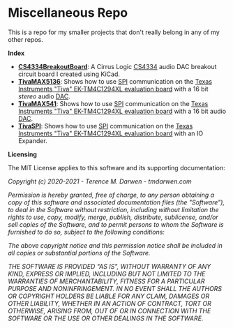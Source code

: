 Miscellaneous Repo
==================

This is a repo for my smaller projects that don't really belong in any of my other repos.

**Index**
-   [**CS4334BreakoutBoard**](CS4334BreakoutBoard/README.md): A Cirrus Logic [CS4334](https://www.cirrus.com/products/cs4334-35-38-39/) audio DAC breakout circuit board I created using KiCad.
-   [**TivaMAX5136**](TivaMAX5136/README.md): Shows how to use [SPI](https://en.wikipedia.org/wiki/Serial_Peripheral_Interface) communication on the [Texas Instruments "Tiva" EK-TM4C1294XL evaluation board](https://www.ti.com/tool/EK-TM4C1294XL) with a 16 bit *stereo* audio [DAC](https://en.wikipedia.org/wiki/Digital-to-analog_converter).
-   [**TivaMAX541**](TivaMAX541/README.md): Shows how to use [SPI](https://en.wikipedia.org/wiki/Serial_Peripheral_Interface) communication on the [Texas Instruments "Tiva" EK-TM4C1294XL evaluation board](https://www.ti.com/tool/EK-TM4C1294XL) with a 16 bit audio [DAC](https://en.wikipedia.org/wiki/Digital-to-analog_converter).
-   [**TivaSPI**](TivaSPI/README.md): Shows how to use [SPI](https://en.wikipedia.org/wiki/Serial_Peripheral_Interface) communication on the [Texas Instruments "Tiva" EK-TM4C1294XL evaluation board](https://www.ti.com/tool/EK-TM4C1294XL) with an IO Expander.
 

**Licensing**

The MIT License applies to this software and its supporting documentation:

*Copyright (c) 2020-2021 - Terence M. Darwen - tmdarwen.com*

*Permission is hereby granted, free of charge, to any person obtaining a copy of
this software and associated documentation files (the "Software"), to deal in
the Software without restriction, including without limitation the rights to
use, copy, modify, merge, publish, distribute, sublicense, and/or sell copies of
the Software, and to permit persons to whom the Software is furnished to do so,
subject to the following conditions:*

*The above copyright notice and this permission notice shall be included in all
copies or substantial portions of the Software.*

*THE SOFTWARE IS PROVIDED "AS IS", WITHOUT WARRANTY OF ANY KIND, EXPRESS OR
IMPLIED, INCLUDING BUT NOT LIMITED TO THE WARRANTIES OF MERCHANTABILITY, FITNESS
FOR A PARTICULAR PURPOSE AND NONINFRINGEMENT. IN NO EVENT SHALL THE AUTHORS OR
COPYRIGHT HOLDERS BE LIABLE FOR ANY CLAIM, DAMAGES OR OTHER LIABILITY, WHETHER
IN AN ACTION OF CONTRACT, TORT OR OTHERWISE, ARISING FROM, OUT OF OR IN
CONNECTION WITH THE SOFTWARE OR THE USE OR OTHER DEALINGS IN THE SOFTWARE.*
